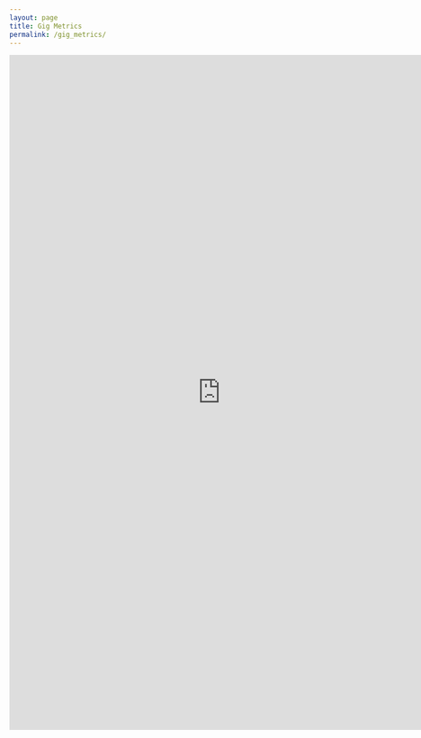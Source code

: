 ```yaml
---
layout: page
title: Gig Metrics
permalink: /gig_metrics/
---
```


<iframe width="750" height="1200" src="https://datastudio.google.com/embed/reporting/f6c47abc-8840-40a8-8398-aa469cd4bb6d/page/pURUC" frameborder="0" style="border:0" allowfullscreen></iframe><footer></footer>

